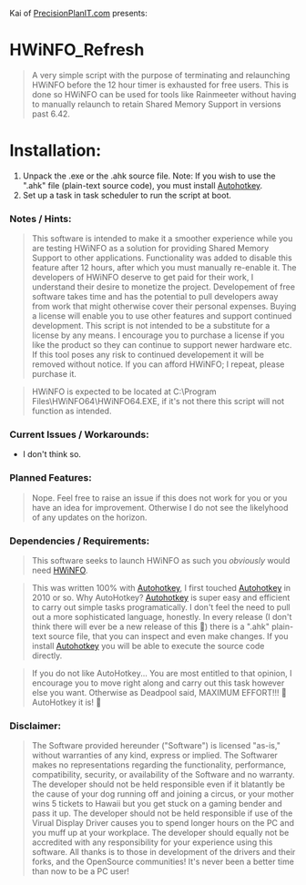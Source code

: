 Kai of <a href="https://precisionplanit.com">PrecisionPlanIT.com</a> presents:

# HWiNFO_Refresh
> A very simple script with the purpose of terminating and relaunching HWiNFO before the 12 hour timer is exhausted for free users. This is done so HWiNFO can be used for tools like Rainmeeter without having to manually relaunch to retain Shared Memory Support in versions past 6.42.

# Installation:
1. Unpack the .exe or the .ahk source file. Note: If you wish to use the ".ahk" file (plain-text source code), you must install [Autohotkey](https://www.autohotkey.com).
2. Set up a task in task scheduler to run the script at boot.

### Notes / Hints:
> This software is intended to make it a smoother experience while you are testing HWiNFO as a solution for providing Shared Memory Support to other applications. Functionality was added to disable this feature after 12 hours, after which you must manually re-enable it. The developers of HWiNFO deserve to get paid for their work, I understand their desire to monetize the project. Developement of free software takes time and has the potential to pull developers away from work that might otherwise cover their personal expenses. Buying a license will enable you to use other features and support continued development. This script is not intended to be a substitute for a license by any means. I encourage you to purchase a license if you like the product so they can continue to support newer hardware etc. If this tool poses any risk to continued developement it will be removed without notice. If you can afford HWiNFO; I repeat, please purchase it.

> HWiNFO is expected to be located at C:\\Program Files\\HWiNFO64\\HWiNFO64.EXE, if it's not there this script will not function as intended.

### Current Issues / Workarounds:
- I don't think so.

### Planned Features:
> Nope. Feel free to raise an issue if this does not work for you or you have an idea for improvement. Otherwise I do not see the likelyhood of any updates on the horizon.

### Dependencies / Requirements:
> This software seeks to launch HWiNFO as such you *obviously* would need [HWiNFO](https://www.hwinfo.com).

> This was written 100% with [Autohotkey](https://www.autohotkey.com), I first touched [Autohotkey](https://www.autohotkey.com) in 2010 or so. Why AutoHotkey? [Autohotkey](https://www.autohotkey.com) is super easy and efficient to carry out simple tasks programatically. I don't feel the need to pull out a more sophisticated language, honestly. In every release (I don't think there will ever be a new release of this 🤣) there is a ".ahk" plain-text source file, that you can inspect and even make changes. If you install [Autohotkey](https://www.autohotkey.com) you will be able to execute the source code directly.

 >If you do not like AutoHotkey... You are most entitled to that opinion, I encourage you to move right along and carry out this task however else you want. Otherwise as Deadpool said, MAXIMUM EFFORT!!! 🥴 AutoHotkey it is! 🤣

### Disclaimer: 
> The Software provided hereunder ("Software") is licensed "as-is," without warranties of any kind, express or implied. The Softwarer makes no representations regarding the functionality, performance, compatibility, security, or availability of the Software and no warranty. The developer should not be held responsible even if it blatantly be the cause of your dog running off and joining a circus, or your mother wins 5 tickets to Hawaii but you get stuck on a gaming bender and pass it up. The developer should not be held responsible if use of the Virual Display Driver causes you to spend longer hours on the PC and you muff up at your workplace. The developer should equally not be accredited with any responsibility for your experience using this software. All thanks is to those in development of the drivers and their forks, and the OpenSource communities! It's never been a better time than now to be a PC user!
